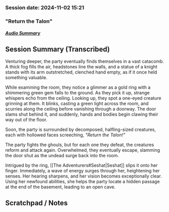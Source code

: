 ### Session date: 2024-11-02 15:21 
### "Return the Talon"
##### [Audio Summary](https://www.dropbox.com/scl/fo/lqiia8ky3y57lpmpchwis/ALKEXb6Zkp1R1a6j1cpnBjA?e=1&preview=Chapter+10+Return+the+Talon.mp4&rlkey=b50tqk3d9bm35izfufqcpmind&st=o19a5039&dl=0)

## Session Summary (Transcribed)

Venturing deeper, the party eventually finds themselves in a vast catacomb. A thick fog fills the air, headstones line the walls, and a statue of a knight stands with its arm outstretched, clenched hand empty, as if it once held something valuable.

While examining the room, they notice a glimmer as a gold ring with a shimmering green gem falls to the ground. As they pick it up, strange whispers echo from the ceiling. Looking up, they spot a one-eyed creature grinning at them. It blinks, casting a green light across the room, and scurries along the ceiling before vanishing through a doorway. The door slams shut behind it, and suddenly, hands and bodies begin clawing their way out of the floor.

Soon, the party is surrounded by decomposed, halfling-sized creatures, each with hollowed faces screeching, _"Return the Talon!"_ 

The party fights the ghouls, but for each one they defeat, the creatures reform and attack again. Overwhelmed, they eventually escape, slamming the door shut as the undead surge back into the room.

Intrigued by the ring, [[The Adventurers#Seshat|Seshat]] slips it onto her finger. Immediately, a wave of energy surges through her, heightening her senses. Her hearing sharpens, and her vision becomes exceptionally clear. Using her newfound abilities, she helps the party locate a hidden passage at the end of the basement, leading to an open cave.

## Scratchpad / Notes

